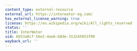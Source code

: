 ```yaml
---
content_type: external-resource
external_url: https://interwater-eg.com/
has_external_license_warning: true
license: https://en.wikipedia.org/wiki/All_rights_reserved
status: ''
title: InterWater
uid: 6b53a0cf-56e2-4eeb-b8de-313245053f09
wayback_url: ''
---
```

